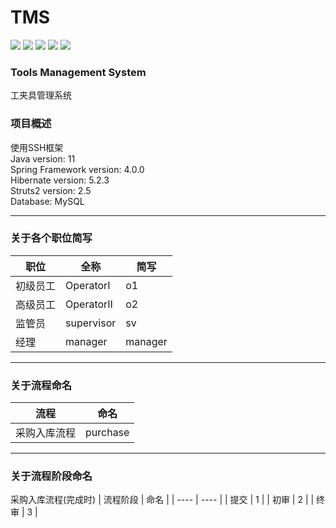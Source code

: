 # TMS
![](https://img.shields.io/badge/Language-Java-brightgreen) ![](https://img.shields.io/badge/DataBase-MySQL-blue)   ![](https://img.shields.io/badge/Hibernate-5.2.3-blue)   ![](https://img.shields.io/badge/Spring-4.0.0-green)   ![](https://img.shields.io/badge/Struts2-2.5-orange)


### Tools Management System
工夹具管理系统

### 项目概述
使用SSH框架  
Java version: 11  
Spring Framework version: 4.0.0  
Hibernate version: 5.2.3  
Struts2 version: 2.5  
Database: MySQL

---

### 关于各个职位简写
| 职位 | 全称 | 简写 |
| ---- | ---- | ---- |
| 初级员工 | OperatorⅠ | o1 |
| 高级员工 | OperatorⅡ | o2 |
| 监管员 | supervisor | sv |
| 经理 | manager | manager |


---

### 关于流程命名
| 流程 | 命名 |
| ---- | ---- |
| 采购入库流程 | purchase |

---

### 关于流程阶段命名
采购入库流程(完成时)
| 流程阶段 | 命名 |
| ---- | ---- |
| 提交 | 1 |
| 初审 | 2 |
| 终审 | 3 |
